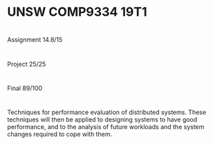 # UNSW COMP9334 19T1
#
Assignment 14.8/15
#
Project 25/25
#
Final 89/100
#
Techniques for performance evaluation of distributed systems. These techniques will then be applied to designing systems to have good performance, and to the analysis of future workloads and the system changes required to cope with them.

